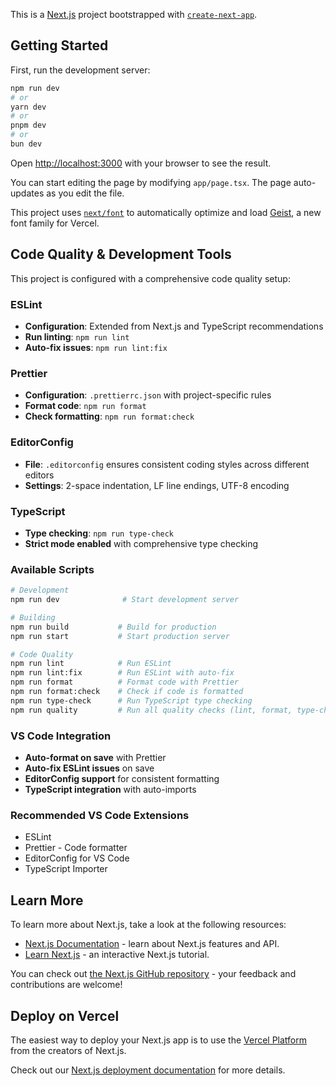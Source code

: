 This is a [Next.js](https://nextjs.org) project bootstrapped with [`create-next-app`](https://nextjs.org/docs/app/api-reference/cli/create-next-app).

## Getting Started

First, run the development server:

```bash
npm run dev
# or
yarn dev
# or
pnpm dev
# or
bun dev
```

Open [http://localhost:3000](http://localhost:3000) with your browser to see the result.

You can start editing the page by modifying `app/page.tsx`. The page auto-updates as you edit the file.

This project uses [`next/font`](https://nextjs.org/docs/app/building-your-application/optimizing/fonts) to automatically optimize and load [Geist](https://vercel.com/font), a new font family for Vercel.

## Code Quality & Development Tools

This project is configured with a comprehensive code quality setup:

### ESLint

- **Configuration**: Extended from Next.js and TypeScript recommendations
- **Run linting**: `npm run lint`
- **Auto-fix issues**: `npm run lint:fix`

### Prettier

- **Configuration**: `.prettierrc.json` with project-specific rules
- **Format code**: `npm run format`
- **Check formatting**: `npm run format:check`

### EditorConfig

- **File**: `.editorconfig` ensures consistent coding styles across different editors
- **Settings**: 2-space indentation, LF line endings, UTF-8 encoding

### TypeScript

- **Type checking**: `npm run type-check`
- **Strict mode enabled** with comprehensive type checking

### Available Scripts

```bash
# Development
npm run dev              # Start development server

# Building
npm run build           # Build for production
npm run start           # Start production server

# Code Quality
npm run lint            # Run ESLint
npm run lint:fix        # Run ESLint with auto-fix
npm run format          # Format code with Prettier
npm run format:check    # Check if code is formatted
npm run type-check      # Run TypeScript type checking
npm run quality         # Run all quality checks (lint, format, type-check)
```

### VS Code Integration

- **Auto-format on save** with Prettier
- **Auto-fix ESLint issues** on save
- **EditorConfig support** for consistent formatting
- **TypeScript integration** with auto-imports

### Recommended VS Code Extensions

- ESLint
- Prettier - Code formatter
- EditorConfig for VS Code
- TypeScript Importer

## Learn More

To learn more about Next.js, take a look at the following resources:

- [Next.js Documentation](https://nextjs.org/docs) - learn about Next.js features and API.
- [Learn Next.js](https://nextjs.org/learn) - an interactive Next.js tutorial.

You can check out [the Next.js GitHub repository](https://github.com/vercel/next.js) - your feedback and contributions are welcome!

## Deploy on Vercel

The easiest way to deploy your Next.js app is to use the [Vercel Platform](https://vercel.com/new?utm_medium=default-template&filter=next.js&utm_source=create-next-app&utm_campaign=create-next-app-readme) from the creators of Next.js.

Check out our [Next.js deployment documentation](https://nextjs.org/docs/app/building-your-application/deploying) for more details.
